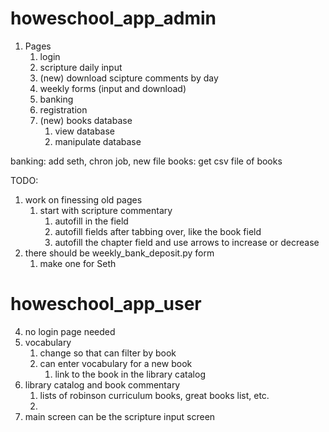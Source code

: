 # howeschool_app_admin
1. Pages
    1. login
    1. scripture daily input
    2. (new) download scipture comments by day
    3. weekly forms (input and download)
    4. banking
    5. registration
    6. (new) books database
        1. view database
        2. manipulate database


banking: add seth, chron job, new file
books: get csv file of books
        
        

TODO:
1. work on finessing old pages
    1. start with scripture commentary
        1. autofill in the field
        2. autofill fields after tabbing over, like the book field
        3. autofill the chapter field and use arrows to increase or decrease
2. there should be weekly_bank_deposit.py form
    1. make one for Seth



# howeschool_app_user
4. no login page needed
5. vocabulary
    1. change so that can filter by book
    2. can enter vocabulary for a new book
        1. link to the book in the library catalog
6. library catalog and book commentary
    1. lists of robinson curriculum books, great books list, etc.
    2. 
7. main screen can be the scripture input screen

